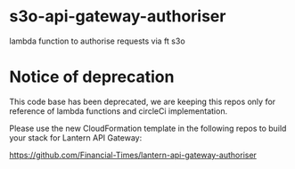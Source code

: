 # s3o-api-gateway-authoriser
lambda function to authorise requests via ft s3o
# Notice of deprecation

This code base has been deprecated, we are keeping this repos only for reference of lambda functions and circleCi implementation.

Please use the new CloudFormation template in the following repos to build your stack for Lantern API Gateway:

https://github.com/Financial-Times/lantern-api-gateway-authoriser
